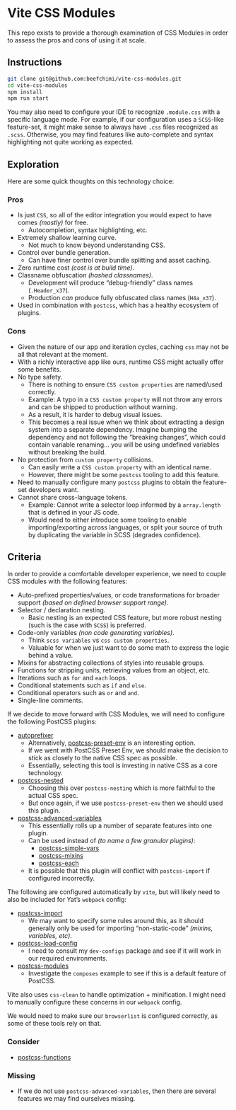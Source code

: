 # Vite CSS Modules

This repo exists to provide a thorough examination of CSS Modules in order to assess the pros and cons of using it at scale.

## Instructions

```sh
git clone git@github.com:beefchimi/vite-css-modules.git
cd vite-css-modules
npm install
npm run start
```

You may also need to configure your IDE to recognize `.module.css` with a specific language mode. For example, if our configuration uses a `SCSS`-like feature-set, it might make sense to always have `.css` files recognized as `.scss`. Otherwise, you may find features like auto-complete and syntax highlighting not quite working as expected.

## Exploration

Here are some quick thoughts on this technology choice:

### Pros

- Is just `CSS`, so all of the editor integration you would expect to have comes _(mostly)_ for free.
  - Autocompletion, syntax highlighting, etc.
- Extremely shallow learning curve.
  - Not much to know beyond understanding CSS.
- Control over bundle generation.
  - Can have finer control over bundle splitting and asset caching.
- Zero runtime cost _(cost is at build time)_.
- Classname obfuscation _(hashed classnames)_.
  - Development will produce “debug-friendly” class names (`.Header_x37`).
  - Production _can_ produce fully obfuscated class names (`H4a_x37`).
- Used in combination with `postcss`, which has a healthy ecosystem of plugins.

### Cons

- Given the nature of our app and iteration cycles, caching `css` may not be all that relevant at the moment.
- With a richly interactive app like ours, runtime CSS might actually offer some benefits.
- No type safety.
  - There is nothing to ensure `CSS custom properties` are named/used correctly.
  - Example: A typo in a `CSS custom property` will not throw any errors and can be shipped to production without warning.
  - As a result, it is harder to debug visual issues.
  - This becomes a real issue when we think about extracting a design system into a separate dependency. Imagine bumping the dependency and not following the “breaking changes”, which could contain variable renaming... you will be using undefined variables without breaking the build.
- No protection from `custom property` collisions.
  - Can easily write a `CSS custom property` with an identical name.
  - However, there might be some `postcss` tooling to add this feature.
- Need to manually configure many `postcss` plugins to obtain the feature-set developers want.
- Cannot share cross-language tokens.
  - Example: Cannot write a selector loop informed by a `array.length` that is defined in your JS code.
  - Would need to either introduce some tooling to enable importing/exporting across languages, or split your source of truth by duplicating the variable in SCSS (degrades confidence).

## Criteria

In order to provide a comfortable developer experience, we need to couple CSS modules with the following features:

- Auto-prefixed properties/values, or code transformations for broader support _(based on defined browser support range)_.
- Selector / declaration nesting.
  - Basic nesting is an expected CSS feature, but more robust nesting (such is the case with `SCSS`) is preferred.
- Code-only variables _(non code generating variables)_.
  - Think `scss variables` vs `css custom properties`.
  - Valuable for when we just want to do some math to express the logic behind a value.
- Mixins for abstracting collections of styles into reusable groups.
- Functions for stripping units, retrieving values from an object, etc.
- Iterations such as `for` and `each` loops.
- Conditional statements such as `if` and `else`.
- Conditional operators such as `or` and `and`.
- Single-line comments.

If we decide to move forward with CSS Modules, we will need to configure the following PostCSS plugins:

- [autoprefixer](https://github.com/postcss/autoprefixer)
  - Alternatively, [postcss-preset-env](https://github.com/csstools/postcss-plugins/tree/main/plugin-packs/postcss-preset-env) is an interesting option.
  - If we went with PostCSS Preset Env, we should make the decision to stick as closely to the native CSS spec as possible.
  - Essentially, selecting this tool is investing in native CSS as a core technology.
- [postcss-nested](https://github.com/postcss/postcss-nested)
  - Choosing this over `postcss-nesting` which is more faithful to the actual CSS spec.
  - But once again, if we use `postcss-preset-env` then we should used this plugin.
- [postcss-advanced-variables](https://github.com/csstools/postcss-advanced-variables)
  - This essentially rolls up a number of separate features into one plugin.
  - Can be used instead of _(to name a few granular plugins)_:
    - [postcss-simple-vars](https://github.com/postcss/postcss-simple-vars)
    - [postcss-mixins](https://github.com/postcss/postcss-mixins)
    - [postcss-each](https://github.com/madyankin/postcss-each)
  - It is possible that this plugin will conflict with `postcss-import` if configured incorrectly.

The following are configured automatically by `vite`, but will likely need to also be included for Yat’s `webpack` config:

- [postcss-import](https://github.com/postcss/postcss-import)
  - We may want to specify some rules around this, as it should generally only be used for importing “non-static-code” _(mixins, variables, etc)_.
- [postcss-load-config](https://github.com/postcss/postcss-load-config)
  - I need to consult my `dev-configs` package and see if it will work in our required environments.
- [postcss-modules](https://github.com/madyankin/postcss-modules)
  - Investigate the `composes` example to see if this is a default feature of PostCSS.

Vite also uses `css-clean` to handle optimization + minification. I might need to manually configure these concerns in our `webpack` config.

We would need to make sure our `browserlist` is configured correctly, as some of these tools rely on that.

### Consider

- [postcss-functions](https://github.com/andyjansson/postcss-functions)

### Missing

- If we do not use `postcss-advanced-variables`, then there are several features we may find ourselves missing.
